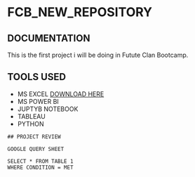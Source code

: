 # FCB_NEW_REPOSITORY
## DOCUMENTATION
This is the first project i will be doing in Futute Clan Bootcamp.

## TOOLS USED
- MS EXCEL [DOWNLOAD HERE](HTTP://MICROSOFT.COM)
- MS POWER BI
- JUPTYB NOTEBOOK
- TABLEAU
- PYTHON

```
## PROJECT REVIEW

GOOGLE QUERY SHEET

SELECT * FROM TABLE 1
WHERE CONDITION = MET
```
